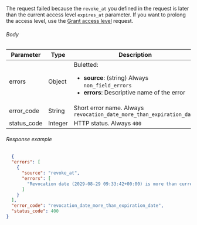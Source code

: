 <!--- RevocationDateIsMoreThanExpirationDate.md --->

The request failed because the `revoke_at` you defined in the request is later than the current access level `expires_at` parameter. If you want to prolong the access level, use the [Grant access level](server-side-api-specs#grant-access-level) request.

###### Body

| Parameter   | Type    | Description                                                  |
| ----------- | ------- | ------------------------------------------------------------ |
| errors      | Object  | Buletted: <ul><li> **source**: (string) Always `non_field_errors`</li><li> **errors**: Descriptive name of the error</li></ul> |
| error_code  | String  | Short error name. Always `revocation_date_more_than_expiration_date` |
| status_code | Integer | HTTP status. Always `400`                                    |

###### Response example

```json
  {
  "errors": [
    {
      "source": "revoke_at",
      "errors": [
        "Revocation date (2029-08-29 09:33:42+00:00) is more than current expiration date (2028-08-29 09:33:42+00:00)"
      ]
    }
  ],
  "error_code": "revocation_date_more_than_expiration_date",
  "status_code": 400
}
```

 
